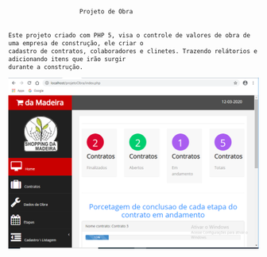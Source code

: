 						Projeto de Obra


    Este projeto criado com PHP 5, visa o controle de valores de obra de uma empresa de construção, ele criar o 
    cadastro de contratos, colaboradores e clinetes. Trazendo relátorios e adicionando itens que irão surgir 
    durante a construção.


![alt text](https://github.com/g4bri3ll/Obra/blob/master/_IMG/contrato%20img%201.PNG)
